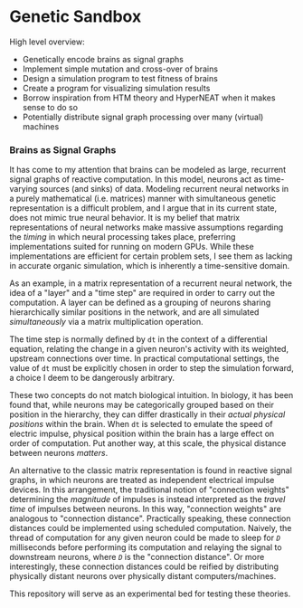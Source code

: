 # Genetic Sandbox

High level overview:

- Genetically encode brains as signal graphs
- Implement simple mutation and cross-over of brains
- Design a simulation program to test fitness of brains
- Create a program for visualizing simulation results
- Borrow inspiration from HTM theory and HyperNEAT when it makes sense to do so
- Potentially distribute signal graph processing over many (virtual) machines

### Brains as Signal Graphs

It has come to my attention that brains can be modeled as large, recurrent
signal graphs of reactive computation. In this model, neurons act as
time-varying sources (and sinks) of data. Modeling recurrent neural networks in
a purely mathematical (i.e. matrices) manner with simultaneous genetic
representation is a difficult problem, and I argue that in its current state,
does not mimic true neural behavior. It is my belief that matrix representations
of neural networks make massive assumptions regarding the _timing_ in which
neural processing takes place, preferring implementations suited for running on
modern GPUs. While these implementations are efficient for certain problem sets,
I see them as lacking in accurate organic simulation, which is inherently
a time-sensitive domain.

As an example, in a matrix representation of a recurrent neural network, the
idea of a "layer" and a "time step" are required in order to carry out the
computation. A layer can be defined as a grouping of neurons sharing
hierarchically similar positions in the network, and are all simulated
_simultaneously_ via a matrix multiplication operation. 

The time step is normally defined by `dt` in the context of a differential
equation, relating the change in a given neuron's activity with its weighted,
upstream connections over time. In practical computational settings, the value
of `dt` must be explicitly chosen in order to step the simulation forward, a
choice I deem to be dangerously arbitrary.

These two concepts do not match biological intuition. In biology, it has been
found that, while neurons may be categorically grouped based on their position
in the hierarchy, they can differ drastically in their _actual physical positions_
within the brain. When `dt` is selected to emulate the speed of electric impulse,
physical position within the brain has a large effect on order of computation. Put
another way, at this scale, the physical distance between neurons _matters_.

An alternative to the classic matrix representation is found in reactive signal
graphs, in which neurons are treated as independent electrical impulse devices.
In this arrangement, the traditional notion of "connection weights" determining
the _magnitude_ of impulses is instead interpreted as the _travel time_ of
impulses between neurons. In this way, "connection weights" are analogous to
"connection distance". Practically speaking, these connection distances could be
implemented using scheduled computation. Naively, the thread of computation for
any given neuron could be made to sleep for _`D`_ milliseconds before performing
its computation and relaying the signal to downstream neurons, where _`D`_ is
the "connection distance". Or more interestingly, these connection distances
could be reified by distributing physically distant neurons over physically
distant computers/machines.

This repository will serve as an experimental bed for testing these theories.
